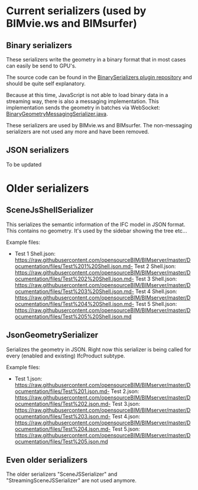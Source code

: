# Current serializers (used by BIMvie.ws and BIMsurfer)

## Binary serializers

These serializers write the geometry in a binary format that in most cases can easily be send to GPU's.

The source code can be found in the [BinarySerializers plugin repository](https://github.com/opensourceBIM/BinarySerializers) and should be quite self explanatory.

Because at this time, JavaScript is not able to load binary data in a streaming way, there is also a messaging implementation. This implementation sends the geometry in batches via WebSocket: [BinaryGeometryMessagingSerializer.java](https://github.com/opensourceBIM/BinarySerializers/blob/master/BinarySerializers/src/org/bimserver/serializers/binarygeometry/BinaryGeometryMessagingSerializer.java).

These serializers are used by BIMvie.ws and BIMsurfer. The non-messaging serializers are not used any more and have been removed.

## JSON serializers

To be updated

# Older serializers

## SceneJsShellSerializer

This serializes the semantic information of the IFC model in JSON format. This contains no geometry. It's used by the sidebar showing the tree etc...

Example files:

- Test 1 Shell.json: https://raw.githubusercontent.com/opensourceBIM/BIMserver/master/Documentation/files/Test%201%20Shell.json.md- Test 2 Shell.json: https://raw.githubusercontent.com/opensourceBIM/BIMserver/master/Documentation/files/Test%202%20Shell.json.md- Test 3 Shell.json: https://raw.githubusercontent.com/opensourceBIM/BIMserver/master/Documentation/files/Test%203%20Shell.json.md- Test 4 Shell.json: https://raw.githubusercontent.com/opensourceBIM/BIMserver/master/Documentation/files/Test%204%20Shell.json.md- Test 5 Shell.json: https://raw.githubusercontent.com/opensourceBIM/BIMserver/master/Documentation/files/Test%205%20Shell.json.md

## JsonGeometrySerializer

Serializes the geometry in JSON. Right now this serializer is being called for every (enabled and existing) IfcProduct subtype.

Example files:

- Test 1.json: https://raw.githubusercontent.com/opensourceBIM/BIMserver/master/Documentation/files/Test%201.json.md- Test 2.json: https://raw.githubusercontent.com/opensourceBIM/BIMserver/master/Documentation/files/Test%202.json.md- Test 3.json: https://raw.githubusercontent.com/opensourceBIM/BIMserver/master/Documentation/files/Test%203.json.md- Test 4.json: https://raw.githubusercontent.com/opensourceBIM/BIMserver/master/Documentation/files/Test%204.json.md- Test 5.json: https://raw.githubusercontent.com/opensourceBIM/BIMserver/master/Documentation/files/Test%205.json.md

## Even older serializers

The older serializers "SceneJSSerializer" and "StreamingSceneJSSerializer" are not used anymore.
